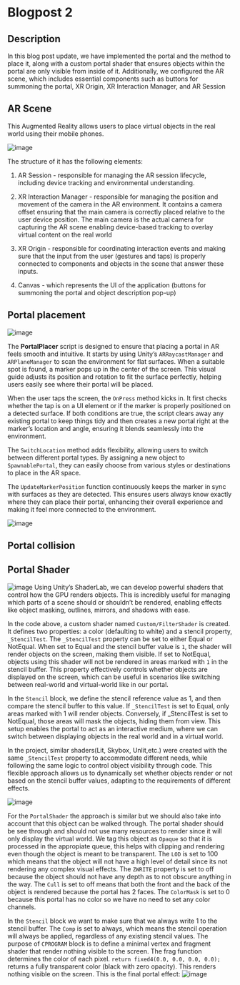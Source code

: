 # Blogpost 2 #

## Description ##

In this blog post update, we have implemented the portal and the method to place it, along with a custom portal shader that ensures objects within the portal are only visible from inside of it. Additionally, we configured the AR scene, which includes essential components such as buttons for summoning the portal, XR Origin, XR Interaction Manager, and AR Session 

## AR Scene ##

This Augmented Reality allows users to place virtual objects in the real world using their mobile phones.

![image](https://github.com/user-attachments/assets/cf2b2e6f-0dd0-4e1b-8aba-a043e46c22b0)

The structure of it has the following elements:

1. AR Session - responsible for managing the AR session lifecycle, including device tracking and environmental understanding.
   
2. XR Interaction Manager - responsible for managing the position and movement of the camera in the AR environment. It contains a camera offset ensuring that the main camera is correctly placed relative to the user device position. The main camera is the actual camera for capturing the AR scene enabling device-based tracking to overlay virtual content on the real world
   
3. XR Origin - responsible for coordinating interaction events and making sure that the input from the user (gestures and taps) is properly connected to components and objects in the scene that answer these inputs.
   
4. Canvas - which represents the UI of the application (buttons for summoning the portal and object description pop-up)

## Portal placement ##

![image](https://github.com/user-attachments/assets/28536cb6-caf8-44cf-96a1-633c6b8ab005)


The **PortalPlacer** script is designed to ensure that placing a portal in AR feels smooth and intuitive. It starts by using Unity’s `ARRaycastManager` and `ARPlaneManager` to scan the environment for flat surfaces. When a suitable spot is found, a marker pops up in the center of the screen. This visual guide adjusts its position and rotation to fit the surface perfectly, helping users easily see where their portal will be placed.

When the user taps the screen, the `OnPress` method kicks in. It first checks whether the tap is on a UI element or if the marker is properly positioned on a detected surface. If both conditions are true, the script clears away any existing portal to keep things tidy and then creates a new portal right at the marker’s location and angle, ensuring it blends seamlessly into the environment.

The `SwitchLocation` method adds flexibility, allowing users to switch between different portal types. By assigning a new object to `SpawnablePortal`, they can easily choose from various styles or destinations to place in the AR space.

The `UpdateMarkerPosition` function continuously keeps the marker in sync with surfaces as they are detected. This ensures users always know exactly where they can place their portal, enhancing their overall experience and making it feel more connected to the environment.

![image](https://github.com/user-attachments/assets/09dfe894-0b10-4492-8cc8-f170509ffb59)

## Portal collision ##

## Portal Shader ##  
![image](https://github.com/user-attachments/assets/06bf79d3-1bb2-4e72-9db1-d0f839b51d88)
Using Unity’s ShaderLab, we can develop powerful shaders that control how the GPU renders objects. This is incredibly useful for managing which parts of a scene should or shouldn’t be rendered, enabling effects like object masking, outlines, mirrors, and shadows with ease.

In the code above, a custom shader named `Custom/FilterShader` is created. It defines two properties: a color (defaulting to white) and a stencil property, `_StencilTest`. The `_StencilTest` property can be set to either Equal or NotEqual. When set to Equal and the stencil buffer value is `1`, the shader will render objects on the screen, making them visible. If set to NotEqual, objects using this shader will not be rendered in areas marked with `1` in the stencil buffer. This property effectively controls whether objects are displayed on the screen, which can be useful in scenarios like switching between real-world and virtual-world like in our portal.

In the `Stencil` block, we define the stencil reference value as 1, and then compare the stencil buffer to this value. If `_StencilTest` is set to Equal, only areas marked with 1 will render objects. Conversely, if _StencilTest is set to NotEqual, those areas will mask the objects, hiding them from view. This setup enables the portal to act as an interactive medium, where we can switch between displaying objects in the real world and in a virtual world.

In the project, similar shaders(Lit, Skybox, Unlit,etc.) were created with the same `_StencilTest` property to accommodate different needs, while following the same logic to control object visibility through code. This flexible approach allows us to dynamically set whether objects render or not based on the stencil buffer values, adapting to the requirements of different effects.

![image](https://github.com/user-attachments/assets/c2939e27-ea8d-4da9-a10c-320d71ed5984)

For the `PortalShader` the approach is similar but we should also take into account that this object can be walked through. The portal shader should be see through and should not use many resources to render since it will only display the virtual world. We tag this object as `Opaque` so that it is processed in the appropiate queue, this helps with clipping and rendering even though the object is meant to be transparent. The `LOD` is set to 100 which means that the object will not have a high level of detail since its not rendering any complex visual effects. The `ZWRITE` property is set to off because the object should not have any depth as to not obscure anything in the way. The `Cull` is set to off means that both the front and the back of the object is rendered because the portal has 2 faces. The `ColorMask` is set to 0 because this portal has no color so we have no need to set any color channels. 

In the `Stencil` block we want to make sure that we always write 1 to the stencil buffer. The `Comp` is set to always, which means the stencil operation will always be applied, regardless of any existing stencil values. The purpose of `CPROGRAM` block is to define a minimal vertex and fragment shader that render nothing visible to the screen. The frag function determines the color of each pixel. `return fixed4(0.0, 0.0, 0.0, 0.0);` returns a fully transparent color (black with zero opacity). This renders nothing visible on the screen. This is the final portal effect: ![image](https://github.com/user-attachments/assets/ceec75ce-9cb1-4bcf-b5a6-200f440a88e5)


